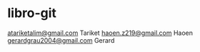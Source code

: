 # libro-git
atariketalim@gmail.com Tariket
haoen.z219@gmail.com Haoen
gerardgrau2004@gmail.com Gerard
